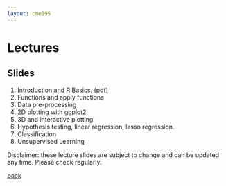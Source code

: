 ```yaml
---
layout: cme195
---
```


# [](#lectures) Lectures

## [](#slides) Slides

1. [Introduction and R Basics](./assets/lectures/Lecture1_Intro/Lecture1_Intro.html).
[(pdf)](./assets/lectures/Lecture1_Intro/Lecture1_Intro.pdf)
2. Functions and apply functions
3. Data pre-processing
4. 2D plotting with ggplot2
5. 3D and interactive plotting.
6. Hypothesis testing, linear regression, lasso regression.
7. Classification
8. Unsupervised Learning


Disclaimer: these lecture slides are subject to change and can be updated
any time. Please check regularly.

[back](./)
